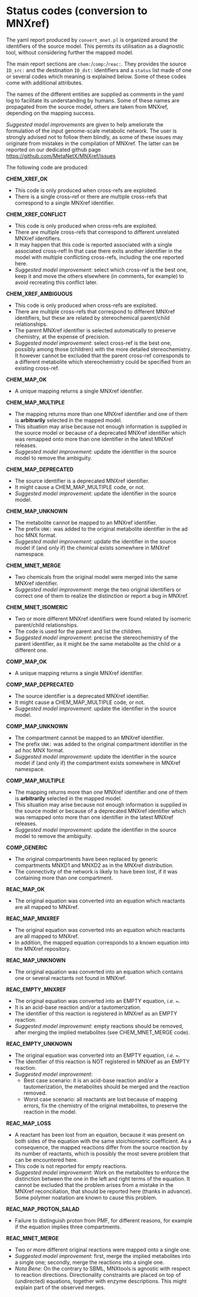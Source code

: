 # Status codes (conversion to MNXref)

The yaml report produced by `convert_mnet.pl` is organized around the identifiers of the source model. This permits its utilisation as a diagnostic tool, without considering further the mapped model.

The main report sections are `chem:`/`comp:`/`reac:`. They provides the source `ID_src:` and the destination `ID_dst:` identifiers and a `status` list made of one or several codes which meaning is explained below. Some of these codes come with additional attributes.

The names of the different entities are supplied as comments in the yaml log to facilitate its understanding by humans. Some of these names are propagated from the source model, others are taken from MNXref, depending on the mapping success.

_Suggested model improvements_ are given to help ameliorate the formulation of the input genome-scale metabolic network. The user is strongly advised not to follow them blindly, as some of these issues may originate from mistakes in the compilation of MNXref. The latter can be reported on our dedicated github page https://github.com/MetaNetX/MNXref/issues

The following code are produced:

**CHEM_XREF_OK**

* This code is only produced when cross-refs are exploited.
* There is a single cross-ref or there are multiple cross-refs that correspond to a single MNXref identifier.

**CHEM_XREF_CONFLICT**

* This code is only produced when cross-refs are exploited.
* There are multiple cross-refs that correspond to different unrelated MNXref identifiers.
* It may happen that this code is reported associated with a single associated cross-ref! In that case there exits another identifier in the model with multiple conflicting cross-refs, including the one reported here. 
* _Suggested model improvement_: select which cross-ref is the best one, keep it and move the others elsewhere (in comments, for example) to avoid recreating this conflict later.

**CHEM_XREF_AMBIGUOUS**

* This code is only produced when cross-refs are exploited.
* There are multiple cross-refs that correspond to different MNXref identifiers, but these are related by stereochemical parent/child relationships.
* The parent MNXref identifier is selected automatically to preserve chemistry, at the expense of precision.
* _Suggested model improvement_: select cross-ref is the best one, possibly among those (children) with the more detailed stereochemistry. It however cannot be excluded that the parent cross-ref corresponds to a different metabolite which stereochemistry could be specified from an existing cross-ref.

**CHEM_MAP_OK**

* A unique mapping returns a single MNXref identifier.

**CHEM_MAP_MULTIPLE**

* The mapping returns more than one MNXref identifier and one of them is **arbitrarily** selected in the mapped model.
* This situation may arise because not enough information is supplied in the source model or because of a deprecated MNXref identifier which was remapped onto more than one identifier in the latest MNXref releases.
* _Suggested model improvement_: update the identifier in the source model to remove the ambiguity.

**CHEM_MAP_DEPRECATED**

* The source identifier is a deprecated MNXref identifier.
* It might cause a CHEM_MAP_MULTIPLE code, or not.
* _Suggested model improvement_: update the identifier in the source model.

**CHEM_MAP_UNKNOWN**

* The metabolite cannot be mapped to an MNXref identifier.
* The prefix `UNK:` was added to the original metabolite identifier in the ad hoc MNX format.
* _Suggested model improvement_: update the identifier in the source model if (and only if) the chemical exists somewhere in MNXref namespace.

**CHEM_MNET_MERGE**

* Two chemicals from the original model were merged into the same MNXref identifier.
* _Suggested model improvement_: merge the two original identifiers or correct one of them to realize the distinction or report a bug in MNXref.

**CHEM_MNET_ISOMERIC**

* Two or more different MNXref identifiers were found related by isomeric parent/child relationships.
* The code is used for the parent and list the children.
* _Suggested model improvement_: precise the stereochemistry of the parent identifier, as it might be the same metabolite as the child or a different one.

**COMP_MAP_OK**

* A unique mapping returns a single MNXref identifier.

**COMP_MAP_DEPRECATED**

* The source identifier is a deprecated MNXref identifier.
* It might cause a CHEM_MAP_MULTIPLE code, or not.
* _Suggested model improvement_: update the identifier in the source model.

**COMP_MAP_UNKNOWN**

* The compartment cannot be mapped to an MNXref identifier.
* The prefix `UNK:` was added to the original compartment identifier in the ad hoc MNX format.
* _Suggested model improvement_: update the identifier in the source model if (and only if) the compartment exists somewhere in MNXref namespace.

**COMP_MAP_MULTIPLE**

* The mapping returns more than one MNXref identifier and one of them is **arbitrarily** selected in the mapped model.
* This situation may arise because not enough information is supplied in the source model or because of a deprecated MNXref identifier which was remapped onto more than one identifier in the latest MNXref releases.
* _Suggested model improvement_: update the identifier in the source model to remove the ambiguity.

**COMP_GENERIC**

* The original compartments have been replaced by generic compartments MNXD1 and MNXD2 as in the MNXref distribution.
* The connectivity of the network is likely to have been lost, if it was containing more than one compartment.

**REAC_MAP_OK**

* The original equation was converted into an equation which reactants are all mapped to MNXref.

**REAC_MAP_MNXREF**

* The original equation was converted into an equation which reactants are all mapped to MNXref.
* In addition, the mapped equation corresponds to a known equation into the MNXref repository.

**REAC_MAP_UNKNOWN**

* The original equation was converted into an equation which contains one or several reactants not found in MNXref.

**REAC_EMPTY_MNXREF**

* The original equation was converted into an EMPTY equation, _i.e._ ` = `.
* It is an acid-base reaction and/or a tautomerization.
* The identifier of this reaction is registered in MNXref as an EMPTY reaction.
* _Suggested model improvement_: empty reactions should be removed, after merging the implied metabolites (see CHEM_MNET_MERGE code).

**REAC_EMPTY_UNKNOWN**

* The original equation was converted into an EMPTY equation, _i.e._ ` = `.
* The identifier of this reaction is NOT registered in MNXref as an EMPTY reaction.
* _Suggested model improvement_:
	* Best case scenario: it is an acid-base reaction and/or a tautomerization, the metabolites should be merged and the reaction removed.
	* Worst case scenario: all reactants are lost because of mapping errors, fix the chemistry of the original metabolites, to preserve the reaction in the model.

**REAC_MAP_LOSS**

* A reactant has been lost from an equation, because it was present on both sides of the equation with the same stoichiometric coefficient. As a consequence, the mapped reactions differ from the source reaction by its number of reactants, which is possibly the most severe problem that can be encountered here.
* This code is not reported for empty reactions.
* _Suggested model improvement_: Work on the metabolites to enforce the distinction between the one in the left and right terms of the equation. It cannot be excluded that the problem arises from a mistake in the MNXref reconciliation, that should be reported here (thanks in advance). Some polymer noatation are known to cause this problem. 

**REAC_MAP_PROTON_SALAD**

* Failure to distinguish proton from PMF, for different reasons, for example if the equation implies three compartments.

**REAC_MNET_MERGE**

* Two or more different original reactions were mapped onto a single one.
* _Suggested model improvement_: first, merge the implied metabolites into a single one; secondly, merge the reactions into a single one.
* _Nota Bene_: On the contrary to SBML, MNXtools is agnostic with respect to reaction directions. Directionality constraints are placed on top of (undirected) equations, together with enzyme descriptions. This might explain part of the observed merges.

